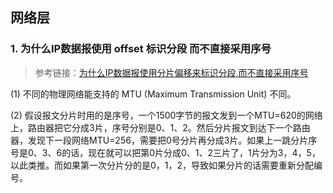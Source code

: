 ## 网络层

### 1. 为什么IP数据报使用 offset 标识分段 而不直接采用序号

> 参考链接：[为什么IP数据报使用分片偏移来标识分段,而不直接采用序号](https://www.zhihu.com/question/391379350)

(1) 不同的物理网络能支持的 MTU (Maximum Transmission Unit) 不同。

(2) 假设报文分片时用的是序号，一个1500字节的报文发到一个MTU=620的网络上，路由器把它分成3片，序号分别是0、1、2。然后分片报文到达下一个路由器，发现下一段网络MTU=256，需要把0号分片再分成3片。如果上一跳分片序号是0、3、6的话，现在就可以把第0片分成0、1、2三片了，1片分为3，4，5，以此类推。而如果第一次分片分的是0，1，2，导致如果分片的话需要重新分配编号。





